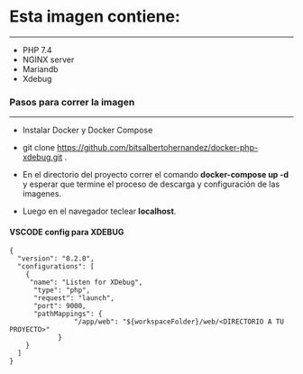 # Esta imagen contiene:
------------

* PHP 7.4
* NGINX server 
* Mariandb
* Xdebug
###  Pasos para correr la imagen

------------


-  Instalar Docker y Docker Compose

-  git clone https://github.com/bitsalbertohernandez/docker-php-xdebug.git .
-  En el directorio del proyecto correr el comando **docker-compose up -d** y esperar que termine el proceso de descarga y configuración de las imagenes.
-  Luego en el navegador teclear **localhost**.

#### VSCODE config para XDEBUG

```
{
  "version": "0.2.0",
  "configurations": [
    {
     "name": "Listen for XDebug",
      "type": "php",
      "request": "launch",
      "port": 9000,
      "pathMappings": {
                "/app/web": "${workspaceFolder}/web/<DIRECTORIO A TU PROYECTO>"
            }
    }
  ]
}
```